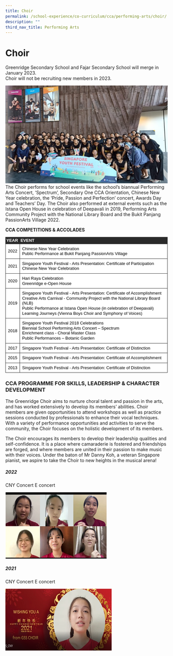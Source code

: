 ```yaml
---
title: Choir
permalink: /school-experience/co-curriculum/cca/performing-arts/choir/
description: ""
third_nav_title: Performing Arts
---
```

# **Choir**

Greenridge Secondary School and Fajar Secondary School will merge in January 2023.  
Choir will not be recruiting new members in 2023.

![](/images/Choir1.png)
The Choir performs for school events like the school’s biannual Performing Arts Concert, ‘Spectrum’, Secondary One CCA Orientation, Chinese New Year celebration, the ‘Pride, Passion and Perfection’ concert, Awards Day and Teachers’ Day. The Choir also performed at external events such as the Istana Open House in celebration of Deepavali in 2019, Performing Arts Community Project with the National Library Board and the Bukit Panjang PassionArts Village 2022.

**CCA COMPETITIONS & ACCOLADES**


<table style="margin: 0px; outline: 0px; padding: 0px; color: rgb(69, 69, 69); font-family: arial, sans-serif; font-size: small; font-style: normal; font-variant-ligatures: normal; font-variant-caps: normal; font-weight: 400; letter-spacing: normal; orphans: 2; text-transform: none; white-space: normal; widows: 2; word-spacing: 0px; -webkit-text-stroke-width: 0px; background-color: rgb(255, 255, 255); text-decoration-thickness: initial; text-decoration-style: initial; text-decoration-color: initial; border: none; border-collapse: collapse;"><tbody style="margin: 0px; outline: 0px; padding: 0px;"><tr style="margin: 0px; outline: 0px; padding: 0px; height: 0pt;"><td style="margin: 0px; outline: 0px; padding: 1.5pt; border-width: 0.75pt; border-style: solid; border-color: rgb(42, 42, 42); vertical-align: middle; background-color: rgb(42, 42, 42); overflow: hidden; overflow-wrap: break-word;"><p dir="ltr" style="margin: 0pt 0px; outline: 0px; padding: 0px; line-height: 1.2; text-align: justify;"><span style="margin: 0px; outline: 0px; padding: 0px; background-color: transparent; font-weight: 700; font-variant-numeric: normal; font-variant-east-asian: normal; vertical-align: baseline; white-space: pre-wrap;"><font color="#ffffff" style="margin: 0px; outline: 0px; padding: 0px;">YEAR</font></span></p></td><td style="margin: 0px; outline: 0px; padding: 1.5pt; border-width: 0.75pt; border-style: solid; border-color: rgb(42, 42, 42); vertical-align: middle; background-color: rgb(42, 42, 42); overflow: hidden; overflow-wrap: break-word;"><p dir="ltr" style="margin: 0pt 0px; outline: 0px; padding: 0px; line-height: 1.2;"><span style="margin: 0px; outline: 0px; padding: 0px; background-color: transparent; font-weight: 700; font-variant-numeric: normal; font-variant-east-asian: normal; vertical-align: baseline; white-space: pre-wrap;"><font color="#ffffff" style="margin: 0px; outline: 0px; padding: 0px;">EVENT</font></span></p></td></tr><tr style="margin: 0px; outline: 0px; padding: 0px; height: 0pt;"><td style="margin: 0px; outline: 0px; padding: 5.25pt; border-width: 0.75pt; border-style: solid; border-color: rgb(42, 42, 42); vertical-align: middle; overflow: hidden; overflow-wrap: break-word;"><p dir="ltr" style="margin: 0pt 0px; outline: 0px; padding: 0px; line-height: 1.2; text-align: justify;"><span style="margin: 0px; outline: 0px; padding: 0px; color: rgb(0, 0, 0); background-color: transparent; font-variant-numeric: normal; font-variant-east-asian: normal; vertical-align: baseline; white-space: pre-wrap;">2022</span></p></td><td style="margin: 0px; outline: 0px; padding: 5.25pt; border-width: 0.75pt; border-style: solid; border-color: rgb(42, 42, 42); vertical-align: middle; overflow: hidden; overflow-wrap: break-word;"><p dir="ltr" style="margin: 0pt 0px; outline: 0px; padding: 0px; line-height: 1.2;"><span style="margin: 0px; outline: 0px; padding: 0px; color: rgb(0, 0, 0); background-color: transparent; font-variant-numeric: normal; font-variant-east-asian: normal; vertical-align: baseline; white-space: pre-wrap;">Chinese New Year Celebration</span></p><p dir="ltr" style="margin: 0pt 0px; outline: 0px; padding: 0px; line-height: 1.2;"><span style="margin: 0px; outline: 0px; padding: 0px; color: rgb(0, 0, 0); background-color: transparent; font-variant-numeric: normal; font-variant-east-asian: normal; vertical-align: baseline; white-space: pre-wrap;">Public Performance at Bukit Panjang PassionArts Village</span></p></td></tr><tr style="margin: 0px; outline: 0px; padding: 0px; height: 0pt;"><td style="margin: 0px; outline: 0px; padding: 5.25pt; border-width: 0.75pt; border-style: solid; border-color: rgb(42, 42, 42); vertical-align: middle; overflow: hidden; overflow-wrap: break-word;"><p dir="ltr" style="margin: 0pt 0px; outline: 0px; padding: 0px; line-height: 1.2; text-align: justify;"><span style="margin: 0px; outline: 0px; padding: 0px; color: rgb(0, 0, 0); background-color: transparent; font-variant-numeric: normal; font-variant-east-asian: normal; vertical-align: baseline; white-space: pre-wrap;">2021</span></p></td><td style="margin: 0px; outline: 0px; padding: 5.25pt; border-width: 0.75pt; border-style: solid; border-color: rgb(42, 42, 42); vertical-align: middle; overflow: hidden; overflow-wrap: break-word;"><p dir="ltr" style="margin: 0pt 0px; outline: 0px; padding: 0px; line-height: 1.2;"><span style="margin: 0px; outline: 0px; padding: 0px; color: rgb(0, 0, 0); background-color: transparent; font-variant-numeric: normal; font-variant-east-asian: normal; vertical-align: baseline; white-space: pre-wrap;">Singapore Youth Festival - Arts Presentation:&nbsp;Certificate of Participation</span></p><p dir="ltr" style="margin: 0pt 0px; outline: 0px; padding: 0px; line-height: 1.2;"><span style="margin: 0px; outline: 0px; padding: 0px; color: rgb(0, 0, 0); background-color: transparent; font-variant-numeric: normal; font-variant-east-asian: normal; vertical-align: baseline; white-space: pre-wrap;">Chinese New Year Celebration</span></p></td></tr><tr style="margin: 0px; outline: 0px; padding: 0px; height: 0pt;"><td style="margin: 0px; outline: 0px; padding: 5.25pt; border-width: 0.75pt; border-style: solid; border-color: rgb(42, 42, 42); vertical-align: middle; overflow: hidden; overflow-wrap: break-word;"><p dir="ltr" style="margin: 0pt 0px; outline: 0px; padding: 0px; line-height: 1.2; text-align: justify;"><span style="margin: 0px; outline: 0px; padding: 0px; color: rgb(0, 0, 0); background-color: transparent; font-variant-numeric: normal; font-variant-east-asian: normal; vertical-align: baseline; white-space: pre-wrap;">2020</span></p></td><td style="margin: 0px; outline: 0px; padding: 5.25pt; border-width: 0.75pt; border-style: solid; border-color: rgb(42, 42, 42); vertical-align: middle; overflow: hidden; overflow-wrap: break-word;"><p dir="ltr" style="margin: 0pt 0px; outline: 0px; padding: 0px; line-height: 1.2;"><span style="margin: 0px; outline: 0px; padding: 0px; color: rgb(0, 0, 0); background-color: transparent; font-variant-numeric: normal; font-variant-east-asian: normal; vertical-align: baseline; white-space: pre-wrap;">Hari Raya Celebration</span></p><p dir="ltr" style="margin: 0pt 0px; outline: 0px; padding: 0px; line-height: 1.2;"><span style="margin: 0px; outline: 0px; padding: 0px; color: rgb(0, 0, 0); background-color: transparent; font-variant-numeric: normal; font-variant-east-asian: normal; vertical-align: baseline; white-space: pre-wrap;">Greenridge e-Open House</span></p></td></tr><tr style="margin: 0px; outline: 0px; padding: 0px; height: 0pt;"><td style="margin: 0px; outline: 0px; padding: 5.25pt; border-width: 0.75pt; border-style: solid; border-color: rgb(42, 42, 42); vertical-align: middle; overflow: hidden; overflow-wrap: break-word;"><p dir="ltr" style="margin: 0pt 0px; outline: 0px; padding: 0px; line-height: 1.2; text-align: justify;"><span style="margin: 0px; outline: 0px; padding: 0px; color: rgb(0, 0, 0); background-color: transparent; font-variant-numeric: normal; font-variant-east-asian: normal; vertical-align: baseline; white-space: pre-wrap;">2019</span></p></td><td style="margin: 0px; outline: 0px; padding: 5.25pt; border-width: 0.75pt; border-style: solid; border-color: rgb(42, 42, 42); vertical-align: middle; overflow: hidden; overflow-wrap: break-word;"><p dir="ltr" style="margin: 0pt 0px; outline: 0px; padding: 0px; line-height: 1.2;"><span style="margin: 0px; outline: 0px; padding: 0px; color: rgb(0, 0, 0); background-color: transparent; font-variant-numeric: normal; font-variant-east-asian: normal; vertical-align: baseline; white-space: pre-wrap;">Singapore Youth Festival - Arts Presentation:&nbsp;Certificate of Accomplishment</span></p><p dir="ltr" style="margin: 0pt 0px; outline: 0px; padding: 0px; line-height: 1.2;"><span style="margin: 0px; outline: 0px; padding: 0px; color: rgb(0, 0, 0); background-color: transparent; font-variant-numeric: normal; font-variant-east-asian: normal; vertical-align: baseline; white-space: pre-wrap;">Creative Arts Carnival - Community Project with the National Library Board (NLB)</span></p><p dir="ltr" style="margin: 0pt 0px; outline: 0px; padding: 0px; line-height: 1.2;"><span style="margin: 0px; outline: 0px; padding: 0px; color: rgb(0, 0, 0); background-color: transparent; font-variant-numeric: normal; font-variant-east-asian: normal; vertical-align: baseline; white-space: pre-wrap;">Public Performance at Istana Open House (in celebration of Deepavali)</span></p><p dir="ltr" style="margin: 0pt 0px; outline: 0px; padding: 0px; line-height: 1.2;"><span style="margin: 0px; outline: 0px; padding: 0px; color: rgb(0, 0, 0); background-color: transparent; font-variant-numeric: normal; font-variant-east-asian: normal; vertical-align: baseline; white-space: pre-wrap;">Learning Journeys (Vienna Boys Choir and Symphony of Voices)</span></p></td></tr><tr style="margin: 0px; outline: 0px; padding: 0px; height: 0pt;"><td style="margin: 0px; outline: 0px; padding: 5.25pt; border-width: 0.75pt; border-style: solid; border-color: rgb(42, 42, 42); vertical-align: middle; overflow: hidden; overflow-wrap: break-word;"><p dir="ltr" style="margin: 0pt 0px; outline: 0px; padding: 0px; line-height: 1.2; text-align: justify;"><span style="margin: 0px; outline: 0px; padding: 0px; color: rgb(0, 0, 0); background-color: transparent; font-variant-numeric: normal; font-variant-east-asian: normal; vertical-align: baseline; white-space: pre-wrap;">2018</span></p></td><td style="margin: 0px; outline: 0px; padding: 5.25pt; border-width: 0.75pt; border-style: solid; border-color: rgb(42, 42, 42); vertical-align: middle; overflow: hidden; overflow-wrap: break-word;"><p dir="ltr" style="margin: 0pt 0px; outline: 0px; padding: 0px; line-height: 1.2;"><span style="margin: 0px; outline: 0px; padding: 0px; color: rgb(0, 0, 0); background-color: transparent; font-variant-numeric: normal; font-variant-east-asian: normal; vertical-align: baseline; white-space: pre-wrap;">Singapore Youth Festival 2018 Celebrations</span></p><p dir="ltr" style="margin: 0pt 0px; outline: 0px; padding: 0px; line-height: 1.2;"><span style="margin: 0px; outline: 0px; padding: 0px; color: rgb(0, 0, 0); background-color: transparent; font-variant-numeric: normal; font-variant-east-asian: normal; vertical-align: baseline; white-space: pre-wrap;">Biennial School Performing Arts Concert – Spectrum</span></p><p dir="ltr" style="margin: 0pt 0px; outline: 0px; padding: 0px; line-height: 1.2;"><span style="margin: 0px; outline: 0px; padding: 0px; color: rgb(0, 0, 0); background-color: transparent; font-variant-numeric: normal; font-variant-east-asian: normal; vertical-align: baseline; white-space: pre-wrap;">Enrichment class - Choral Master Class</span></p><p dir="ltr" style="margin: 0pt 0px; outline: 0px; padding: 0px; line-height: 1.2;"><span style="margin: 0px; outline: 0px; padding: 0px; color: rgb(0, 0, 0); background-color: transparent; font-variant-numeric: normal; font-variant-east-asian: normal; vertical-align: baseline; white-space: pre-wrap;">Public Performances – Botanic Garden&nbsp;</span></p></td></tr><tr style="margin: 0px; outline: 0px; padding: 0px; height: 0pt;"><td style="margin: 0px; outline: 0px; padding: 5.25pt; border-width: 0.75pt; border-style: solid; border-color: rgb(42, 42, 42); vertical-align: middle; overflow: hidden; overflow-wrap: break-word;"><p dir="ltr" style="margin: 0pt 0px; outline: 0px; padding: 0px; line-height: 1.2; text-align: justify;"><span style="margin: 0px; outline: 0px; padding: 0px; color: rgb(0, 0, 0); background-color: transparent; font-variant-numeric: normal; font-variant-east-asian: normal; vertical-align: baseline; white-space: pre-wrap;">2017</span></p></td><td style="margin: 0px; outline: 0px; padding: 5.25pt; border-width: 0.75pt; border-style: solid; border-color: rgb(42, 42, 42); vertical-align: middle; overflow: hidden; overflow-wrap: break-word;"><p dir="ltr" style="margin: 0pt 0px; outline: 0px; padding: 0px; line-height: 1.2;"><span style="margin: 0px; outline: 0px; padding: 0px; color: rgb(0, 0, 0); background-color: transparent; font-variant-numeric: normal; font-variant-east-asian: normal; vertical-align: baseline; white-space: pre-wrap;">Singapore Youth Festival - Arts Presentation:&nbsp;Certificate of Distinction</span></p></td></tr><tr style="margin: 0px; outline: 0px; padding: 0px; height: 0pt;"><td style="margin: 0px; outline: 0px; padding: 5.25pt; border-width: 0.75pt; border-style: solid; border-color: rgb(42, 42, 42); vertical-align: middle; overflow: hidden; overflow-wrap: break-word;"><p dir="ltr" style="margin: 0pt 0px; outline: 0px; padding: 0px; line-height: 1.2; text-align: justify;"><span style="margin: 0px; outline: 0px; padding: 0px; color: rgb(0, 0, 0); background-color: transparent; font-variant-numeric: normal; font-variant-east-asian: normal; vertical-align: baseline; white-space: pre-wrap;">2015</span></p></td><td style="margin: 0px; outline: 0px; padding: 5.25pt; border-width: 0.75pt; border-style: solid; border-color: rgb(42, 42, 42); vertical-align: middle; overflow: hidden; overflow-wrap: break-word;"><p dir="ltr" style="margin: 0pt 0px; outline: 0px; padding: 0px; line-height: 1.2;"><span style="margin: 0px; outline: 0px; padding: 0px; color: rgb(0, 0, 0); background-color: transparent; font-variant-numeric: normal; font-variant-east-asian: normal; vertical-align: baseline; white-space: pre-wrap;">Singapore Youth Festival - Arts Presentation:&nbsp;Certificate of Accomplishment</span></p></td></tr><tr style="margin: 0px; outline: 0px; padding: 0px; height: 0pt;"><td style="margin: 0px; outline: 0px; padding: 5.25pt; border-width: 0.75pt; border-style: solid; border-color: rgb(42, 42, 42); vertical-align: middle; overflow: hidden; overflow-wrap: break-word;"><p dir="ltr" style="margin: 0pt 0px; outline: 0px; padding: 0px; line-height: 1.2; text-align: justify;"><span style="margin: 0px; outline: 0px; padding: 0px; color: rgb(0, 0, 0); background-color: transparent; font-variant-numeric: normal; font-variant-east-asian: normal; vertical-align: baseline; white-space: pre-wrap;">2013</span></p></td><td style="margin: 0px; outline: 0px; padding: 5.25pt; border-width: 0.75pt; border-style: solid; border-color: rgb(42, 42, 42); vertical-align: middle; overflow: hidden; overflow-wrap: break-word;"><p dir="ltr" style="margin: 0pt 0px; outline: 0px; padding: 0px; line-height: 1.2;"><span style="margin: 0px; outline: 0px; padding: 0px; color: rgb(0, 0, 0); background-color: transparent; font-variant-numeric: normal; font-variant-east-asian: normal; vertical-align: baseline; white-space: pre-wrap;">Singapore Youth Festival - Arts Presentation:&nbsp;Certificate of Distinction</span></p></td></tr></tbody></table>


### CCA PROGRAMME FOR SKILLS, LEADERSHIP & CHARACTER DEVELOPMENT

The Greenridge Choir aims to nurture choral talent and passion in the arts, and has worked extensively to develop its members’ abilities. Choir members are given opportunities to attend workshops as well as practice sessions conducted by professionals to enhance their vocal techniques. With a variety of performance opportunities and activities to serve the community, the Choir focuses on the holistic development of its members.


The Choir encourages its members to develop their leadership qualities and self-confidence. It is a place where camaraderie is fostered and friendships are forged, and where members are united in their passion to make music with their voices. Under the baton of Mr Danny Koh, a veteran Singapore pianist, we aspire to take the Choir to new heights in the musical arena!

##### 2022   
CNY Concert E concert

![](/images/Choir2.png)

##### 2021

CNY Concert E concert

![](/images/Choir3.png)